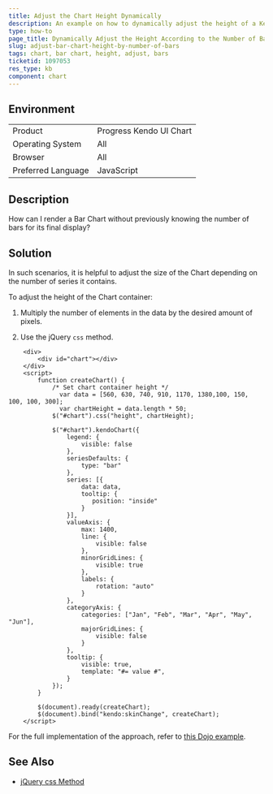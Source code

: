 ```yaml
---
title: Adjust the Chart Height Dynamically
description: An example on how to dynamically adjust the height of a Kendo UI Bar Chart depending on the number of the available bars.
type: how-to
page_title: Dynamically Adjust the Height According to the Number of Bars | Kendo UI Chart
slug: adjust-bar-chart-height-by-number-of-bars
tags: chart, bar chart, height, adjust, bars
ticketid: 1097053
res_type: kb
component: chart
---
```


## Environment

<table>
 <tr>
  <td>Product</td>
  <td>Progress Kendo UI Chart</td>
 </tr>
 <tr>
  <td>Operating System</td>
  <td>All</td>
 </tr>
 <tr>
  <td>Browser</td>
  <td>All</td>
 </tr>
 <tr>
  <td>Preferred Language</td>
  <td>JavaScript</td>
 </tr>
</table>

## Description

How can I render a Bar Chart without previously knowing the number of bars for its final display?

## Solution

In such scenarios, it is helpful to adjust the size of the Chart depending on the number of series it contains.

To adjust the height of the Chart container:

1. Multiply the number of elements in the data by the desired amount of pixels.

1. Use the jQuery `css` method.

```dojo
	<div>
        <div id="chart"></div>
    </div>
    <script>
        function createChart() {
            /* Set chart container height */
         	  var data = [560, 630, 740, 910, 1170, 1380,100, 150, 100, 100, 300];
        	  var chartHeight = data.length * 50;
          	$("#chart").css("height", chartHeight);

            $("#chart").kendoChart({
                legend: {
                    visible: false
                },
                seriesDefaults: {
                    type: "bar"
                },
                series: [{
                    data: data,
                    tooltip: {
                       position: "inside"
                    }
                }],
                valueAxis: {
                    max: 1400,
                    line: {
                        visible: false
                    },
                    minorGridLines: {
                        visible: true
                    },
                    labels: {
                        rotation: "auto"
                    }
                },
                categoryAxis: {
                    categories: ["Jan", "Feb", "Mar", "Apr", "May", "Jun"],
                    majorGridLines: {
                        visible: false
                    }
                },
                tooltip: {
                    visible: true,
                    template: "#= value #",
                }
            });
        }

        $(document).ready(createChart);
        $(document).bind("kendo:skinChange", createChart);
    </script>
```

For the full implementation of the approach, refer to [this Dojo example](http://dojo.telerik.com/idiVu).

## See Also

* [jQuery css Method](https://www.w3schools.com/jquery/jquery_css.asp)

